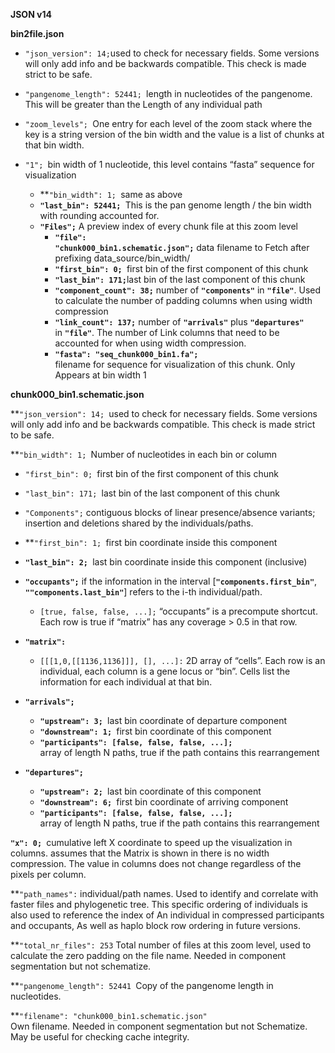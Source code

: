 **JSON v14**

**bin2file.json**

* <code>"json_version": 14;</code></strong>used to check for necessary fields. Some versions will only add info and be backwards compatible. This check is made strict to be safe.

* <code>"pangenome_length": 52441; </code></strong>length in nucleotides of the pangenome.  This will be greater than the Length of any individual path 

* <code>"zoom_levels"; </code></strong>One entry for each level of the zoom stack where the key is a string version of the bin width and the value is a list of chunks at that bin width.



*   `"1"; `bin width of 1 nucleotide, this level contains “fasta” sequence for visualization
    *   **<code>"bin_width": 1; </code></strong>same as above<code> </code>
    *   <strong><code>"last_bin": 52441; </code></strong>This is the pan genome length / the bin width with rounding accounted for.
    *   <strong><code>"Files";</code></strong> A preview index of every chunk file at this zoom level 
        *   <strong><code>"file": "chunk000_bin1.schematic.json";</code></strong> data filename to Fetch after prefixing data_source/bin_width/
        *   <strong><code>"first_bin": 0; </code></strong>first bin of the first component of this chunk
        *   <strong><code>"last_bin": 171;</code></strong>last bin of the last component of this chunk
        *   <strong><code>"component_count": 38;</code></strong> number of <strong><code>"components"</code></strong> in <strong><code>"file"</code></strong>. Used to calculate the number of padding columns when using width compression 
        *   <strong><code>"link_count": 137;</code></strong> number of <strong><code>"arrivals"</code></strong> plus <strong><code>"departures" </code></strong>in <strong><code>"file"</code></strong>. The number of Link columns that need to be accounted for when using width compression.
        *   <strong><code>"fasta": "seq_chunk000_bin1.fa"; </code></strong>filename for sequence for visualization of this chunk. Only Appears at bin width 1 

<strong>chunk000_bin1.schematic.json</strong>

**<code>"json_version": 14; </code></strong>used to check for necessary fields. Some versions will only add info and be backwards compatible. This check is made strict to be safe.

**<code>"bin_width": 1; </code></strong>Number of nucleotides in each bin or column

* <code>"first_bin": 0; </code></strong>first bin of the first component of this chunk

* <code>"last_bin": 171; </code></strong>last bin of the last component of this chunk

* <code>"Components";</code></strong> contiguous blocks of linear presence/absence variants; insertion and deletions shared by the individuals/paths.



*   **<code>"first_bin": 1; </code></strong>first bin coordinate inside this component
*   <strong><code>"last_bin": 2; </code></strong>last bin coordinate inside this component (inclusive)
*   <strong><code>"occupants";</code></strong> if the information in the interval [<strong><code>"components.first_bin"</code></strong>, <strong><code>""components.last_bin"</code></strong>] refers to the i-th individual/path.
    *   <code>[true, false, false, ...];</code> “occupants” is a precompute shortcut. Each row is true if “matrix” has any coverage > 0.5 in that row. 
*   <strong><code>"matrix":</code></strong>
    *   <code>[[[1,0,[[1136,1136]]], [], ...]:</code> 2D array of “cells”.  Each row is an individual, each column is a gene locus or “bin”. Cells list the information for each individual at that bin.  
*   <strong><code>"arrivals";</code></strong>
    *   <strong><code>"upstream": 3; </code></strong>last bin coordinate of departure component
    *   <strong><code>"downstream": 1; </code></strong>first bin coordinate of this component
    *   <strong><code>"participants": [false, false, false, ...]; </code></strong>array of length N paths, true if the path contains this rearrangement
*   <strong><code>"departures";</code></strong>
    *   <strong><code>"upstream": 2; </code></strong>last bin coordinate of this component
    *   <strong><code>"downstream": 6; </code></strong>first bin coordinate of arriving component
    *   <strong><code>"participants": [false, false, false, ...]; </code></strong>array of length N paths, true if the path contains this rearrangement

<strong><code>"x": 0; </code></strong>cumulative left X coordinate to speed up the visualization in columns. assumes that the Matrix is shown in there is no width compression. The value in columns does not change regardless of the pixels per column.

**<code>"path_names":</code></strong> individual/path names. Used to identify and correlate with faster files and phylogenetic tree.  This specific ordering of individuals is also used to reference the index of An individual in compressed participants and occupants, As well as haplo block row ordering in future versions. 

**<code>"total_nr_files": 253</code></strong> Total number of files at this zoom level,  used to calculate the zero padding on the file name. Needed in component segmentation but not schematize.

**<code>"pangenome_length": 52441 </code></strong>Copy of the pangenome length in nucleotides. 

**<code>"filename": "chunk000_bin1.schematic.json" </code></strong>Own filename. Needed in component segmentation but not Schematize. May be useful for checking cache integrity.  
